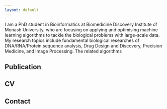 ```yaml
---
layout: default
---
```

I am a PhD student in Bioinformatics at Biomedicine Discovery Institute of Monash University, who are focusing on applying and optimising machine learning algorithms to tackle the biological problems with large-scale data. My research topics include fundamental biological researches of DNA/RNA/Protein sequence analysis, Drug Design and Discovery, Precision Medicine, and Image Processing. The related algorithms  


## Publication

## CV

## Contact
